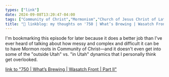 ```yaml
---
types: ["link"]
date: 2024-09-08T13:20:47-04:00
tags: ["Community of Christ","Mormonism","Church of Jesus Christ of Latter-day Saints","Latter-day Seekers"]
title: "🔗 linkblog: my thoughts on '750 | What’s Brewing | Wasatch Front | Part II'"
---
```

I'm bookmarking this episode for later because it does a better job than I've ever heard of talking about how messy and complex and difficult it can be to have Mormon roots in Community of Christ—and it doesn't even get into some of the "outside Utah" vs. "in Utah" dynamics that I personally think get overlooked.

[link to "750 | What’s Brewing | Wasatch Front | Part II"](https://www.projectzionpodcast.org/podcast/750-whats-brewing-wasatch-front-part-ii/)
